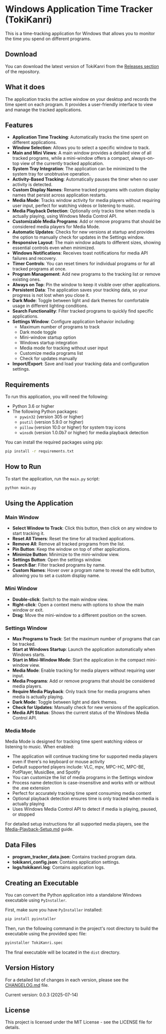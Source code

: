 # Windows Application Time Tracker (TokiKanri)

This is a time-tracking application for Windows that allows you to monitor the time you spend on different programs.

## Download

You can download the latest version of TokiKanri from the [Releases section](https://github.com/niiccnm/TokiKanri/releases) of the repository.

## What it does

The application tracks the active window on your desktop and records the time spent on each program. It provides a user-friendly interface to view and manage the tracked applications.

## Features

- **Application Time Tracking**: Automatically tracks the time spent on different applications.
- **Window Selection**: Allows you to select a specific window to track.
- **Main and Mini Views**: A main window provides a detailed view of all tracked programs, while a mini-window offers a compact, always-on-top view of the currently tracked application.
- **System Tray Integration**: The application can be minimized to the system tray for unobtrusive operation.
- **Activity-Based Tracking**: Automatically pauses the timer when no user activity is detected.
- **Custom Display Names**: Rename tracked programs with custom display names that persist across application restarts.
- **Media Mode**: Tracks window activity for media players without requiring user input, perfect for watching videos or listening to music.
- **Media Playback Detection**: Optionally only tracks time when media is actually playing, using Windows Media Control API.
- **Customizable Media Programs**: Add or remove programs that should be considered media players for Media Mode.
- **Automatic Updates**: Checks for new versions at startup and provides the option to manually check for updates in the Settings window.
- **Responsive Layout**: The main window adapts to different sizes, showing essential controls even when minimized.
- **Windows Notifications**: Receives toast notifications for media API failures and recovery.
- **Timer Controls**: You can reset timers for individual programs or for all tracked programs at once.
- **Program Management**: Add new programs to the tracking list or remove existing ones.
- **Always on Top**: Pin the window to keep it visible over other applications.
- **Persistent Data**: The application saves your tracking data, so your progress is not lost when you close it.
- **Dark Mode**: Toggle between light and dark themes for comfortable usage in different lighting conditions.
- **Search Functionality**: Filter tracked programs to quickly find specific applications.
- **Settings Window**: Configure application behavior including:
  - Maximum number of programs to track
  - Dark mode toggle
  - Mini-window startup option
  - Windows startup integration
  - Media mode for tracking without user input
  - Customize media programs list
  - Check for updates manually
- **Import/Export**: Save and load your tracking data and configuration settings.

## Requirements

To run this application, you will need the following:

- Python 3.6 or higher
- The following Python packages:
  - `pywin32` (version 305 or higher)
  - `psutil` (version 5.9.0 or higher)
  - `pillow` (version 10.0 or higher) for system tray icons
  - `winsdk` (version 1.0.0b7 or higher) for media playback detection

You can install the required packages using pip:

```bash
pip install -r requirements.txt
```

## How to Run

To start the application, run the `main.py` script:

```bash
python main.py
```

## Using the Application

### Main Window
- **Select Window to Track**: Click this button, then click on any window to start tracking it.
- **Reset All Timers**: Reset the time for all tracked applications.
- **Remove All**: Remove all tracked programs from the list.
- **Pin Button**: Keep the window on top of other applications.
- **Minimize Button**: Minimize to the mini-window view.
- **Settings Button**: Open the settings window.
- **Search Bar**: Filter tracked programs by name.
- **Custom Names**: Hover over a program name to reveal the edit button, allowing you to set a custom display name.

### Mini Window
- **Double-click**: Switch to the main window view.
- **Right-click**: Open a context menu with options to show the main window or exit.
- **Drag**: Move the mini-window to a different position on the screen.

### Settings Window
- **Max Programs to Track**: Set the maximum number of programs that can be tracked.
- **Start at Windows Startup**: Launch the application automatically when Windows starts.
- **Start in Mini-Window Mode**: Start the application in the compact mini-window view.
- **Media Mode**: Enable tracking for media players without requiring user input.
- **Media Programs**: Add or remove programs that should be considered media players.
- **Require Media Playback**: Only track time for media programs when media is actually playing.
- **Dark Mode**: Toggle between light and dark themes.
- **Check for Updates**: Manually check for new versions of the application.
- **Media API Status**: Shows the current status of the Windows Media Control API.

### Media Mode
Media Mode is designed for tracking time spent watching videos or listening to music. When enabled:
- The application will continue tracking time for supported media players even if there's no keyboard or mouse activity
- Default supported players include: VLC, mpv, MPC-HC, MPC-BE, PotPlayer, MusicBee, and Spotify
- You can customize the list of media programs in the Settings window
- Process name detection is case-insensitive and works with or without the .exe extension
- Perfect for accurately tracking time spent consuming media content
- Optional playback detection ensures time is only tracked when media is actually playing
- Uses Windows Media Control API to detect if media is playing, paused, or stopped

For detailed setup instructions for all supported media players, see the [Media-Playback-Setup.md](Media-Playback-Setup.md) guide.

## Data Files
- **program_tracker_data.json**: Contains tracked program data.
- **tokikanri_config.json**: Contains application settings.
- **logs/tokikanri.log**: Contains application logs.

## Creating an Executable

You can convert the Python application into a standalone Windows executable using `PyInstaller`.

First, make sure you have `PyInstaller` installed:

```bash
pip install pyinstaller
```

Then, run the following command in the project's root directory to build the executable using the provided spec file:

```bash
pyinstaller TokiKanri.spec
```

The final executable will be located in the `dist` directory.

## Version History

For a detailed list of changes in each version, please see the [CHANGELOG.md](CHANGELOG.md) file.

Current version: 0.0.3 (2025-07-14)

## License

This project is licensed under the MIT License - see the LICENSE file for details.
